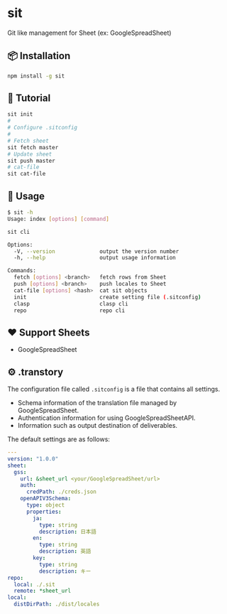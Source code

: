 # sit

 Git like management for Sheet (ex: GoogleSpreadSheet)

## 📦 Installation

```bash
npm install -g sit
```

## 🚀 Tutorial

```bash
sit init
#
# Configure .sitconfig
#
# Fetch sheet
sit fetch master
# Update sheet
sit push master
# cat-file
sit cat-file
```

## 📖 Usage

```bash
$ sit -h
Usage: index [options] [command]

sit cli

Options:
  -V, --version              output the version number
  -h, --help                 output usage information

Commands:
  fetch [options] <branch>   fetch rows from Sheet
  push [options] <branch>    push locales to Sheet
  cat-file [options] <hash>  cat sit objects
  init                       create setting file (.sitconfig)
  clasp                      clasp cli
  repo                       repo cli
```

## ❤️ Support Sheets

- GoogleSpreadSheet

## ⚙ .transtory

The configuration file called `.sitconfig` is a file that contains all settings.

- Schema information of the translation file managed by GoogleSpreadSheet.
- Authentication information for using GoogleSpreadSheetAPI.
- Information such as output destination of deliverables.


The default settings are as follows:

```yaml
---
version: "1.0.0"
sheet:
  gss:
    url: &sheet_url <your/GoogleSpreadSheet/url>
    auth:
      credPath: ./creds.json
    openAPIV3Schema:
      type: object
      properties:
        ja:
          type: string
          description: 日本語
        en:
          type: string
          description: 英語
        key:
          type: string
          description: キー
repo:
  local: ./.sit
  remote: *sheet_url
local:
  distDirPath: ./dist/locales
```
